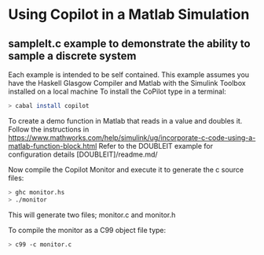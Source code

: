 # Using Copilot in a Matlab Simulation 
## sampleIt.c example to demonstrate the ability to sample a discrete system

Each example is intended to be self contained. 
This example assumes you have the Haskell Glasgow Compiler and Matlab with the Simulink Toolbox installed on a local machine
To install the CoPilot type in a terminal:
```bash
> cabal install copilot
```
To create a demo function in Matlab that reads in a value and doubles it. Follow the instructions in
https://www.mathworks.com/help/simulink/ug/incorporate-c-code-using-a-matlab-function-block.html
Refer to the DOUBLEIT example for configuration details
[DOUBLEIT]/readme.md/  


Now compile the Copilot Monitor and execute it to generate the c source files:

```bash
> ghc monitor.hs
> ./monitor
```
This will generate two files; monitor.c and monitor.h

To compile the monitor as a C99 object file type:

```bash
> c99 -c monitor.c
```



